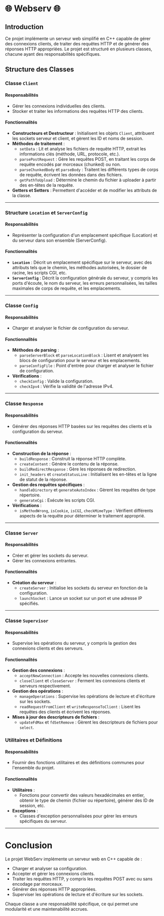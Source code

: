 #  🌐 Webserv 🌐

## Introduction

Ce projet implémente un serveur web simplifié en C++ capable de gérer des connexions clients, de traiter des requêtes HTTP et de générer des réponses HTTP appropriées. Le projet est structuré en plusieurs classes, chacune ayant des responsabilités spécifiques.

## Structure des Classes

### Classe `Client`

#### Responsabilités
- Gérer les connexions individuelles des clients.
- Stocker et traiter les informations des requêtes HTTP des clients.

#### Fonctionnalités
- **Constructeurs et Destructeur** : Initialisent les objets `Client`, attribuent les sockets serveur et client, et gèrent les ID et noms de session.
- **Méthodes de traitement** :
  - `setData` : Lit et analyse les fichiers de requête HTTP, extrait les informations clés (méthode, URL, protocole, etc.).
  - `parsePostRequest` : Gère les requêtes POST, en traitant les corps de requête encodés par morceaux (chunked) ou non.
  - `parseChunkedBody` et `parseBody` : Traitent les différents types de corps de requête, écrivent les données dans des fichiers.
  - `getPathToUpload` : Détermine le chemin du fichier à uploader à partir des en-têtes de la requête.
- **Getters et Setters** : Permettent d'accéder et de modifier les attributs de la classe.  
---
### Structure `Location` et `ServerConfig`

#### Responsabilités
- Représenter la configuration d'un emplacement spécifique (Location) et du serveur dans son ensemble (ServerConfig).

#### Fonctionnalités
- **`Location`** : Décrit un emplacement spécifique sur le serveur, avec des attributs tels que le chemin, les méthodes autorisées, le dossier de racine, les scripts CGI, etc.
- **`ServerConfig`** : Décrit la configuration générale du serveur, y compris les ports d'écoute, le nom du serveur, les erreurs personnalisées, les tailles maximales de corps de requête, et les emplacements.
---
### Classe `Config`

#### Responsabilités
- Charger et analyser le fichier de configuration du serveur.

#### Fonctionnalités
- **Méthodes de parsing** :
  - `parseServerBlock` et `parseLocationBlock` : Lisent et analysent les blocs de configuration pour le serveur et les emplacements.
  - `parseConfigFile` : Point d'entrée pour charger et analyser le fichier de configuration.
- **Vérifications** :
  - `checkConfig` : Valide la configuration.
  - `checkIpv4` : Vérifie la validité de l'adresse IPv4.
---
### Classe `Response`

#### Responsabilités
- Générer des réponses HTTP basées sur les requêtes des clients et la configuration du serveur.

#### Fonctionnalités
- **Construction de la réponse** :
  - `buildResponse` : Construit la réponse HTTP complète.
  - `createContent` : Génère le contenu de la réponse.
  - `buildRedirectResponse` : Gère les réponses de redirection.
  - `init_headers` et `createStatusLine` : Initialisent les en-têtes et la ligne de statut de la réponse.
- **Gestion des requêtes spécifiques** :
  - `handleDirectory` et `generateAutoIndex` : Gèrent les requêtes de type répertoire.
  - `generateCgi` : Exécute les scripts CGI.
- **Vérifications** :
  - `isMethodWrong`, `isCookie`, `isCGI`, `checkMimeType` : Vérifient différents aspects de la requête pour déterminer le traitement approprié.
---
### Classe `Server`

#### Responsabilités
- Créer et gérer les sockets du serveur.
- Gérer les connexions entrantes.

#### Fonctionnalités
- **Création du serveur** :
  - `createServer` : Initialise les sockets du serveur en fonction de la configuration.
  - `launchSocket` : Lance un socket sur un port et une adresse IP spécifiés.
---
### Classe `Supervisor`

#### Responsabilités
- Supervise les opérations du serveur, y compris la gestion des connexions clients et des serveurs.

#### Fonctionnalités
- **Gestion des connexions** :
  - `acceptNewConnection` : Accepte les nouvelles connexions clients.
  - `closeClient` et `closeServer` : Ferment les connexions clients et serveurs respectivement.
- **Gestion des opérations** :
  - `manageOperations` : Supervise les opérations de lecture et d'écriture sur les sockets.
  - `readRequestFromClient` et `writeResponseToClient` : Lisent les requêtes des clients et écrivent les réponses.
- **Mises à jour des descripteurs de fichiers** :
  - `updateFdMax` et `fdSetRemove` : Gèrent les descripteurs de fichiers pour `select`.

### Utilitaires et Définitions

#### Responsabilités
- Fournir des fonctions utilitaires et des définitions communes pour l'ensemble du projet.

#### Fonctionnalités
- **Utilitaires** :
  - Fonctions pour convertir des valeurs hexadécimales en entier, obtenir le type de chemin (fichier ou répertoire), générer des ID de session, etc.
- **Exceptions** :
  - Classes d'exception personnalisées pour gérer les erreurs spécifiques du serveur.
---	
# Conclusion

Le projet WebServ implémente un serveur web en C++ capable de :
- Charger et analyser sa configuration.
- Accepter et gérer les connexions clients.
- Traiter les requêtes HTTP, y compris les requêtes POST avec ou sans encodage par morceaux.
- Générer des réponses HTTP appropriées.
- Superviser les opérations de lecture et d'écriture sur les sockets.

Chaque classe a une responsabilité spécifique, ce qui permet une modularité et une maintenabilité accrues.
